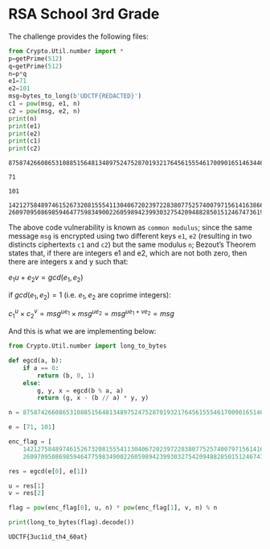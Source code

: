 # RSA School 3rd Grade 

The challenge provides the following files:

```python
from Crypto.Util.number import *
p=getPrime(512)
q=getPrime(512)
n=p*q
e1=71
e2=101
msg=bytes_to_long(b'UDCTF{REDACTED}')
c1 = pow(msg, e1, n)
c2 = pow(msg, e2, n)
print(n)
print(e1)
print(e2)
print(c1)
print(c2)
```

    87587426608653108851564813489752475287019321764561555461700901651463446024854423042554629096780987943450742890279417241231211446818009232077230407281610183609540264821974669679932743621434901779832901512681108061652309435608446510337833028029876549629818957952682516026313018526405972829923620377438164377109
    
    71
    
    101

    1421275848974615267320815554113040672023972283807752574007971561416386636110464890632994733734995114229161525885389065244354678964389211537085513310823751266472044865745324866096898051759507738772227296453397678055024824805366251635154522059070310922367078281343183508274450904681187384450253350434931649011
    26097095086985946477598349002260598942399303275420948828501512467473619292573670218058274201990116295246084096584962695127706609264424951086000719935218496250047555039460733768633688410770610612614744411304261153778159881980276162174277085197608466835857196307432992312260307797540746411319330318058866868362



The above code vulnerability is known as `common modulus`;
since the same message `msg` is encrypted using two different keys `e1`, `e2` (resulting in two distincts ciphertexts `c1` and `c2`) but the same modulus `n`;
Bezout’s Theorem states that, if there are integers e1 and e2, which are not both zero, then there are integers x and y such that:

$e_1u + e_2v = gcd(e_1, e_2)$

if $gcd(e_1, e_2) = 1$ (i.e. $e_1, e_2$ are coprime integers):

$c_1^u \times c_2^v = msg^{ue_1} \times msg^{ue_2} = msg^{ue_1 + ve_2} = msg$

And this is what we are implementing below:

```python
from Crypto.Util.number import long_to_bytes

def egcd(a, b):
    if a == 0:
        return (b, 0, 1)
    else:
        g, y, x = egcd(b % a, a)
        return (g, x - (b // a) * y, y)

n = 87587426608653108851564813489752475287019321764561555461700901651463446024854423042554629096780987943450742890279417241231211446818009232077230407281610183609540264821974669679932743621434901779832901512681108061652309435608446510337833028029876549629818957952682516026313018526405972829923620377438164377109

e = [71, 101]

enc_flag = [
    1421275848974615267320815554113040672023972283807752574007971561416386636110464890632994733734995114229161525885389065244354678964389211537085513310823751266472044865745324866096898051759507738772227296453397678055024824805366251635154522059070310922367078281343183508274450904681187384450253350434931649011,
    26097095086985946477598349002260598942399303275420948828501512467473619292573670218058274201990116295246084096584962695127706609264424951086000719935218496250047555039460733768633688410770610612614744411304261153778159881980276162174277085197608466835857196307432992312260307797540746411319330318058866868362]

res = egcd(e[0], e[1])

u = res[1]
v = res[2]

flag = pow(enc_flag[0], u, n) * pow(enc_flag[1], v, n) % n

print(long_to_bytes(flag).decode())
```

    UDCTF{3uc1id_th4_60at}